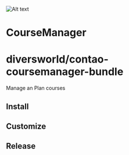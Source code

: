 ![Alt text](src/Resources/public/logo.png?raw=true "logo")

# CourseManager
# diversworld/contao-coursemanager-bundle
 Manage an Plan courses

## Install


## Customize


## Release
